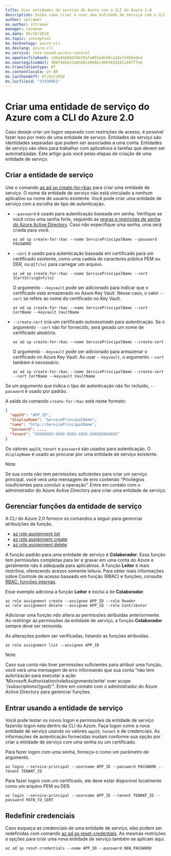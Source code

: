 ```yaml
---
title: Usar entidades de serviço do Azure com a CLI do Azure 2.0
description: Saiba como criar e usar uma entidade de serviço com a CLI do Azure 2.0.
author: sptramer
ms.author: sttramer
manager: carmonm
ms.date: 05/16/2018
ms.topic: conceptual
ms.technology: azure-cli
ms.devlang: azure-cli
ms.service: role-based-access-control
ms.openlocfilehash: cd9a41b66d18410afa091ede50ca24e7d4b5e9ed
ms.sourcegitcommit: 308f9eb433a05b814999ac404f63d181169fffeb
ms.translationtype: HT
ms.contentlocale: pt-BR
ms.lasthandoff: 07/03/2018
ms.locfileid: "37439951"
---
```

# <a name="create-an-azure-service-principal-with-azure-cli-20"></a>Criar uma entidade de serviço do Azure com a CLI do Azure 2.0

Caso deseje criar um logon separado com restrições de acesso, é possível fazer isso por meio de uma entidade de serviço. Entidades de serviço são identidades separadas que podem ser associadas a uma conta. Entidades de serviço são úteis para trabalhar com aplicativos e tarefas que devem ser automatizadas. Este artigo guia você pelas etapas de criação de uma entidade de serviço.

## <a name="create-the-service-principal"></a>Criar a entidade de serviço

Use o comando [az ad sp create-for-rbac](/cli/azure/ad/sp#az-ad-sp-create-for-rbac) para criar uma entidade de serviço. O nome da entidade de serviço não está vinculado a nenhum aplicativo ou nome de usuário existente. Você pode criar uma entidade de serviço com a escolha do tipo de autenticação.

* `--password` é usado para autenticação baseada em senha. Verifique se você criou uma senha forte, seguindo as [regras e restrições de senha do Azure Active Directory](/azure/active-directory/active-directory-passwords-policy). Caso não especifique uma senha, uma será criada para você.

  ```azurecli-interactive
  az ad sp create-for-rbac --name ServicePrincipalName --password PASSWORD
  ```

* `--cert` é usado para autenticação baseada em certificado para um certificado existente, como uma cadeia de caracteres pública PEM ou DER, ou `@{file}` para carregar um arquivo.

  ```azurecli-interactive
  az ad sp create-for-rbac --name ServicePrincipalName --cert {CertStringOrFile} 
  ```

  O argumento `--keyvault` pode ser adicionado para indicar que o certificado está armazenado no Azure Key Vault. Nesse caso, o valor `--cert` se refere ao nome do certificado no Key Vault.

  ```azurecli-interactive
  az ad sp create-for-rbac --name ServicePrincipalName --cert CertName --keyvault VaultName
  ```

* `--create-cert` cria um certificado _autoassinado_ para autenticação. Se o argumento `--cert` não for fornecido, será gerado um nome de certificado aleatório.

  ```azurecli-interactive
  az ad sp create-for-rbac --name ServicePrincipalName --create-cert
  ```

  O argumento `--keyvault` pode ser adicionado para armazenar o certificado no Azure Key Vault. Ao usar `--keyvault`, o argumento `--cert` também é necessário.

  ```azurecli-interactive
  az ad sp create-for-rbac --name ServicePrincipalName --create-cert --cert CertName --keyvault VaultName
  ```

Se um argumento que indica o tipo de autenticação não for incluído, `--password` é usado por padrão.

A saída do comando `create-for-rbac` está neste formato:

```json
{
  "appId": "APP_ID",
  "displayName": "ServicePrincipalName",
  "name": "http://ServicePrincipalName",
  "password": ...,
  "tenant": "XXXXXXXX-XXXX-XXXX-XXXX-XXXXXXXXXXXX"
}
```

Os valores `appId`, `tenant` e `password` são usados para autenticação. O `displayName` é usado ao procurar por uma entidade de serviço existente.

> [!NOTE]
> Se sua conta não tem permissões suficientes para criar um serviço principal, você verá uma mensagem de erro contendo “Privilégios insuficientes para concluir a operação”. Entre em contato com o administrador do Azure Active Directory para criar uma entidade de serviço.

## <a name="manage-service-principal-roles"></a>Gerenciar funções da entidade de serviço 

A CLI do Azure 2.0 fornece os comandos a seguir para gerenciar atribuições de função.

* [az role assignment list](/cli/azure/role/assignment#az-role-assignment-list)
* [az role assignment create](/cli/azure/role/assignment#az-role-assignment-create)
* [az role assignment delete](/cli/azure/role/assignment#az-role-assignment-delete)

A função padrão para uma entidade de serviço é **Colaborador**. Essa função tem permissões completas para ler e gravar em uma conta do Azure e geralmente não é adequada para aplicativos. A função **Leitor** é mais restritiva, oferecendo acesso somente leitura.  Para obter mais informações sobre Controle de acesso baseado em função (RBAC) e funções, consulte [RBAC: funções internas](/azure/active-directory/role-based-access-built-in-roles).

Esse exemplo adiciona a função **Leitor** e exclui a de **Colaborador**.

```azurecli-interactive
az role assignment create --assignee APP_ID --role Reader
az role assignment delete --assignee APP_ID --role Contributor
```

Adicionar uma função _não_ altera as permissões atribuídas anteriormente. Ao restringir as permissões da entidade de serviço, a função __Colaborador__ sempre deve ser removida.

As alterações podem ser verificadas, listando as funções atribuídas.

```azurecli-interactive
az role assignment list --assignee APP_ID
```

> [!NOTE] 
> Caso sua conta não tiver permissões suficientes para atribuir uma função, você verá uma mensagem de erro informando que sua conta “não tem autorização para executar a ação ‘Microsoft.Authorization/roleAssignments/write' over scope '/subscriptions/{guid}’”. Entre em contato com o administrador do Azure Active Directory para gerenciar funções.

## <a name="sign-in-using-the-service-principal"></a>Entrar usando a entidade de serviço

Você pode testar os novos logon e permissões da entidade de serviço fazendo logon nela dentro da CLI do Azure. Faça logon como a nova entidade de serviço usando os valores `appId`, `tenant` e de credenciais. As informações de autenticação fornecidas mudam conforme sua opção por criar a entidade de serviço com uma senha ou um certificado.

Para fazer logon com uma senha, forneça-o como um parâmetro de argumento.

```azurecli-interactive
az login --service-principal --username APP_ID --password PASSWORD --tenant TENANT_ID
```

Para fazer logon com um certificado, ele deve estar disponível localmente como um arquivo PEM ou DER.

```azurecli-interactive
az login --service-principal --username APP_ID --tenant TENANT_ID --password PATH_TO_CERT
```

## <a name="reset-credentials"></a>Redefinir credenciais

Caso esqueça as credenciais de uma entidade de serviço, elas podem ser redefinidas com comando [az ad sp reset-credentials](https://docs.microsoft.com/en-us/cli/azure/ad/sp#az-ad-sp-reset-credentials). As mesmas restrições e opções para criar uma nova entidade de serviço também se aplicam aqui.

```azurecli-interactive
az ad sp reset-credentials --name APP_ID --password NEW_PASSWORD
```

